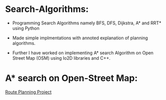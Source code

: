 # Search-Algorithms:
* Programming Search Algorithms namely BFS, DFS, Dijkstra, A* and RRT* using Python

* Made simple implmentations with annoted explanation of planning algorithms.  

* Further I have worked on implementing A* search Algorithm on Open Street Map (OSM) using Io2D libraries and C++. 

# A* search on Open-Street Map:
[Route Planning Project](https://github.com/nagarjunvinukonda/CppOSMproject)
